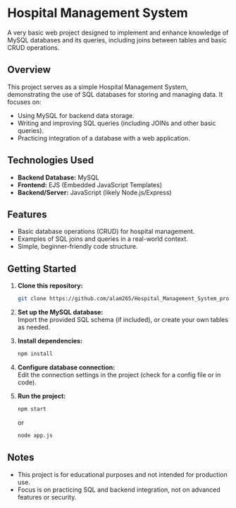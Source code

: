 # Hospital Management System

A very basic web project designed to implement and enhance knowledge of MySQL databases and its queries, including joins between tables and basic CRUD operations.

## Overview

This project serves as a simple Hospital Management System, demonstrating the use of SQL databases for storing and managing data. It focuses on:

- Using MySQL for backend data storage.
- Writing and improving SQL queries (including JOINs and other basic queries).
- Practicing integration of a database with a web application.

## Technologies Used

- **Backend Database:** MySQL
- **Frontend:** EJS (Embedded JavaScript Templates)
- **Backend/Server:** JavaScript (likely Node.js/Express)

## Features

- Basic database operations (CRUD) for hospital management.
- Examples of SQL joins and queries in a real-world context.
- Simple, beginner-friendly code structure.

## Getting Started

1. **Clone this repository:**
   ```bash
   git clone https://github.com/alam265/Hospital_Management_System_project.git
   ```
2. **Set up the MySQL database:**  
   Import the provided SQL schema (if included), or create your own tables as needed.

3. **Install dependencies:**
   ```bash
   npm install
   ```

4. **Configure database connection:**  
   Edit the connection settings in the project (check for a config file or in code).

5. **Run the project:**
   ```bash
   npm start
   ```
   or
   ```bash
   node app.js
   ```


## Notes

- This project is for educational purposes and not intended for production use.
- Focus is on practicing SQL and backend integration, not on advanced features or security.


